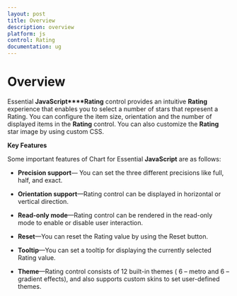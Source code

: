 ```yaml
---
layout: post
title: Overview
description: overview
platform: js
control: Rating
documentation: ug
---
```


# Overview

Essential **JavaScript****Rating** control provides an intuitive **Rating** experience that enables you to select a number of stars that represent a Rating. You can configure the item size, orientation and the number of displayed items in the **Rating** control. You can also customize the **Rating** star image by using custom CSS.

**Key Features**

Some important features of Chart for Essential **JavaScript** are as follows:

* **Precision support**— You can set the three different precisions like full, half, and exact.

* **Orientation support**—Rating control can be displayed in horizontal or vertical direction.

* **Read-only mode**—Rating control can be rendered in the read-only mode to enable or disable user interaction.

* **Reset**—You can reset the Rating value by using the Reset button.

* **Tooltip**—You can set a tooltip for displaying the currently selected Rating value.

* **Theme**—Rating control consists of 12 built-in themes ( 6 – metro and 6 – gradient effects), and also supports custom skins to set user-defined themes.


